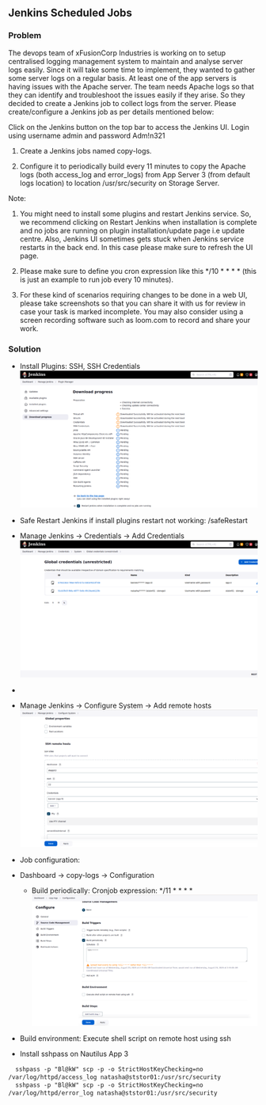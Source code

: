 ## Jenkins Scheduled Jobs

### Problem

The devops team of xFusionCorp Industries is working on to setup centralised logging management system to maintain and
analyse server logs easily. Since it will take some time to implement, they wanted to gather some server logs on a
regular basis. At least one of the app servers is having issues with the Apache server. The team needs Apache logs so
that they can identify and troubleshoot the issues easily if they arise. So they decided to create a Jenkins job to
collect logs from the server. Please create/configure a Jenkins job as per details mentioned below:

Click on the Jenkins button on the top bar to access the Jenkins UI. Login using username admin and password Adm!n321

1. Create a Jenkins jobs named copy-logs.

2. Configure it to periodically build every 11 minutes to copy the Apache logs (both access_log and error_logs) from App
   Server 3 (from default logs location) to location /usr/src/security on Storage Server.

Note:

1. You might need to install some plugins and restart Jenkins service. So, we recommend clicking on Restart Jenkins when
   installation is complete and no jobs are running on plugin installation/update page i.e update centre. Also, Jenkins
   UI sometimes gets stuck when Jenkins service restarts in the back end. In this case please make sure to refresh the
   UI page.

2. Please make sure to define you cron expression like this */10 * * * * (this is just an example to run job every 10
   minutes).

3. For these kind of scenarios requiring changes to be done in a web UI, please take screenshots so that you can share
   it with us for review in case your task is marked incomplete. You may also consider using a screen recording software
   such as loom.com to record and share your work.

### Solution

- Install Plugins: SSH, SSH Credentials
  ![img.png](assets/img.png)

- Safe Restart Jenkins if install plugins restart not working: <jenkins-url>/safeRestart

- Manage Jenkins -> Credentials -> Add Credentials   
  ![img_1.png](assets/img_1.png)
-
- Manage Jenkins -> Configure System -> Add remote hosts
  ![img_2.png](assets/img_2.png)

- Job configuration:
- Dashboard -> copy-logs -> Configuration
    - Build periodically: Cronjob expression: */11 * * * *
      ![img_3.png](assets/img_3.png)
- Build environment: Execute shell script on remote host using ssh

- Install sshpass on Nautilus App 3

```shell
  sshpass -p "Bl@kW" scp -p -o StrictHostKeyChecking=no /var/log/httpd/access_log natasha@ststor01:/usr/src/security
  sshpass -p "Bl@kW" scp -p -o StrictHostKeyChecking=no /var/log/httpd/error_log natasha@ststor01:/usr/src/security
```
    